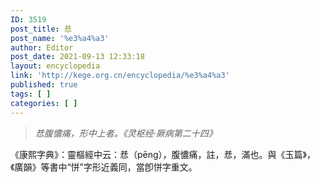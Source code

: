 ```yaml
---
ID: 3519
post_title: 㤣
post_name: '%e3%a4%a3'
author: Editor
post_date: 2021-09-13 12:33:18
layout: encyclopedia
link: 'http://kege.org.cn/encyclopedia/%e3%a4%a3'
published: true
tags: [ ]
categories: [ ]
---
```

<blockquote><em>㤣腹憹痛，形中上者。《灵枢经·厥病第二十四》</em></blockquote>
《康熙字典》：靈樞經中云：㤣（pēng），腹憹痛，註，㤣，滿也。與《玉篇》，《廣韻》等書中“恲”字形近義同，當卽恲字重文。